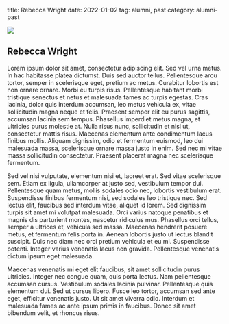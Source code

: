 title: Rebecca Wright
date: 2022-01-02
tag: alumni, past
category: alumni-past


![](C:\Dev\reconnect-pelican\content\images\pic03.jpg)
## Rebecca Wright

Lorem ipsum dolor sit amet, consectetur adipiscing elit. Sed vel urna metus. In hac habitasse platea dictumst. Duis sed auctor tellus. Pellentesque arcu tortor, semper in scelerisque eget, pretium ac metus. Curabitur lobortis est non ornare ornare. Morbi eu turpis risus. Pellentesque habitant morbi tristique senectus et netus et malesuada fames ac turpis egestas. Cras lacinia, dolor quis interdum accumsan, leo metus vehicula ex, vitae sollicitudin magna neque et felis. Praesent semper elit eu purus sagittis, accumsan lacinia sem tempus. Phasellus imperdiet metus magna, et ultricies purus molestie at. Nulla risus nunc, sollicitudin et nisl ut, consectetur mattis risus. Maecenas elementum ante condimentum lacus finibus mollis. Aliquam dignissim, odio et fermentum euismod, leo dui malesuada massa, scelerisque ornare massa justo in enim. Sed nec mi vitae massa sollicitudin consectetur. Praesent placerat magna nec scelerisque fermentum.

Sed vel nisi vulputate, elementum nisi et, laoreet erat. Sed vitae scelerisque sem. Etiam ex ligula, ullamcorper at justo sed, vestibulum tempor dui. Pellentesque quam metus, mollis sodales odio nec, lobortis vestibulum erat. Suspendisse finibus fermentum nisi, sed sodales leo tristique nec. Sed lectus elit, faucibus sed interdum vitae, aliquet id lorem. Sed dignissim turpis sit amet mi volutpat malesuada. Orci varius natoque penatibus et magnis dis parturient montes, nascetur ridiculus mus. Phasellus orci tellus, semper a ultrices et, vehicula sed massa. Maecenas hendrerit posuere metus, et fermentum felis porta in. Aenean lobortis justo ut lectus blandit suscipit. Duis nec diam nec orci pretium vehicula et eu mi. Suspendisse potenti. Integer varius venenatis lacus non gravida. Pellentesque venenatis dictum ipsum eget malesuada.

Maecenas venenatis mi eget elit faucibus, sit amet sollicitudin purus ultricies. Integer nec congue quam, quis porta lectus. Nam pellentesque accumsan cursus. Vestibulum sodales lacinia pulvinar. Pellentesque quis elementum dui. Sed ut cursus libero. Fusce leo tortor, accumsan sed ante eget, efficitur venenatis justo. Ut sit amet viverra odio. Interdum et malesuada fames ac ante ipsum primis in faucibus. Donec sit amet bibendum velit, et rhoncus risus. 